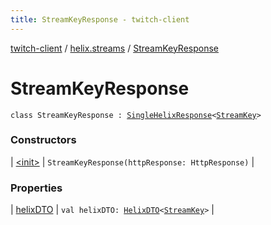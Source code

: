 ```yaml
---
title: StreamKeyResponse - twitch-client
---
```


[twitch-client](../../index.html) / [helix.streams](../index.html) / [StreamKeyResponse](./index.html)

# StreamKeyResponse

`class StreamKeyResponse : `[`SingleHelixResponse`](../../helix.http.model/-single-helix-response/index.html)`<`[`StreamKey`](../../helix.streams.key/-stream-key/index.html)`>`

### Constructors

| [&lt;init&gt;](-init-.html) | `StreamKeyResponse(httpResponse: HttpResponse)` |

### Properties

| [helixDTO](helix-d-t-o.html) | `val helixDTO: `[`HelixDTO`](../../helix.http.model/-helix-d-t-o/index.html)`<`[`StreamKey`](../../helix.streams.key/-stream-key/index.html)`>` |

